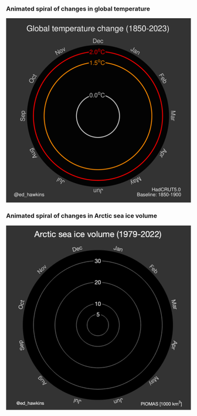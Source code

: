 ### Animated spiral of changes in global temperature
[![Global Temperature Spiral](SPIRALS/global_temperature_spiral_2023_large.gif)](SPIRALS/global_temperature_spiral_2023_large.gif)

### Animated spiral of changes in Arctic sea ice volume
[![Arctic Sea Ice Spiral](SPIRALS/arctic-ice-volume-2022.gif)](SPIRALS/arctic-ice-volume-2022.gif)

